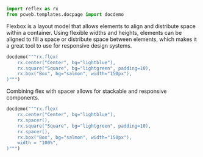 ```python exec
import reflex as rx
from pcweb.templates.docpage import docdemo
```

Flexbox is a layout model that allows elements to align and distribute space within a container. Using flexible widths and heights, elements can be aligned to fill a space or distribute space between elements, which makes it a great tool to use for responsive design systems.

```python eval
docdemo("""rx.flex(
    rx.center("Center", bg="lightblue"),
    rx.square("Square", bg="lightgreen", padding=10),
    rx.box("Box", bg="salmon", width="150px"),
)""")
```

Combining flex with spacer allows for stackable and responsive components.

```python eval
docdemo("""rx.flex(
    rx.center("Center", bg="lightblue"),
    rx.spacer(),
    rx.square("Square", bg="lightgreen", padding=10),
    rx.spacer(),
    rx.box("Box", bg="salmon", width="150px"),
    width = "100%",
)""")
```
